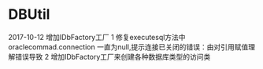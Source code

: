 # DBUtil
2017-10-12
增加IDbFactory工厂
1 修复executesql方法中 oraclecommad.connection 一直为null,提示连接已关闭的错误：由对引用赋值理解错误导致
2 增加IDbFactory工厂来创建各种数据库类型的访问类